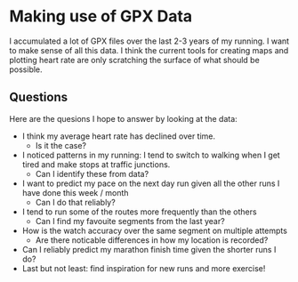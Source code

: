 # Making use of GPX Data

I accumulated a lot of GPX files over the last 2-3 years of my running. I want to make sense of all this data. I think the current tools for creating maps and plotting heart rate are only scratching the surface of what should be possible. 

## Questions

Here are the quesions I hope to answer by looking at the data:

- I think my average heart rate has declined over time. 
  - Is it the case?
- I noticed patterns in my running: I tend to switch to walking when I get tired and make stops at traffic junctions. 
  - Can I identify these from data?
- I want to predict my pace on the next day run given all the other runs I have done this week / month
  - Can I do that reliably?
- I tend to run some of the routes more frequently than the others
  - Can I find my favouite segments from the last year?
- How is the watch accuracy over the same segment on multiple attempts
  - Are there noticable differences in how my location is recorded?
- Can I reliably predict my marathon finish time given the shorter runs I do? 
- Last but not least: find inspiration for new runs and more exercise!
